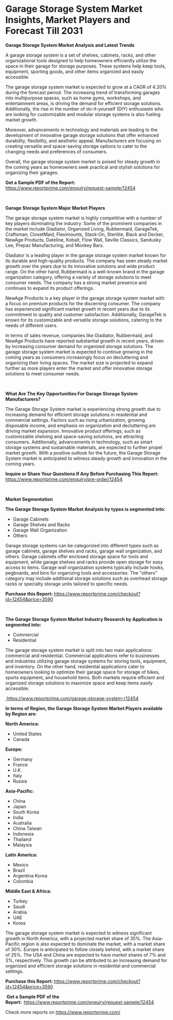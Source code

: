 <p><h1>Garage Storage System Market Insights, Market Players and Forecast Till 2031</h1></p><p><strong>Garage Storage System Market Analysis and Latest Trends</strong></p>
<p><p>A garage storage system is a set of shelves, cabinets, racks, and other organizational tools designed to help homeowners efficiently utilize the space in their garage for storage purposes. These systems help keep tools, equipment, sporting goods, and other items organized and easily accessible.</p><p>The garage storage system market is expected to grow at a CAGR of 4.20% during the forecast period. The increasing trend of transforming garages into multipurpose spaces, such as home gyms, workshops, and entertainment areas, is driving the demand for efficient storage solutions. Additionally, the rise in the number of do-it-yourself (DIY) enthusiasts who are looking for customizable and modular storage systems is also fueling market growth.</p><p>Moreover, advancements in technology and materials are leading to the development of innovative garage storage solutions that offer enhanced durability, flexibility, and aesthetic appeal. Manufacturers are focusing on creating versatile and space-saving storage options to cater to the changing needs and preferences of consumers.</p><p>Overall, the garage storage system market is poised for steady growth in the coming years as homeowners seek practical and stylish solutions for organizing their garages.</p></p>
<p><strong>Get a Sample PDF of the Report:&nbsp;</strong> <a href="https://www.reportprime.com/enquiry/request-sample/12454">https://www.reportprime.com/enquiry/request-sample/12454</a></p>
<p>&nbsp;</p>
<p><strong>Garage Storage System Major Market Players</strong></p>
<p><p>The garage storage system market is highly competitive with a number of key players dominating the industry. Some of the prominent companies in the market include Gladiator, Organized Living, Rubbermaid, GarageTek, Craftsman, ClosetMaid, Fleximounts, Stack-On, Sterilite, Black and Decker, NewAge Products, Dateline, Kobalt, Flow Wall, Seville Classics, Sandusky Lee, Prepac Manufacturing, and Monkey Bars.</p><p>Gladiator is a leading player in the garage storage system market known for its durable and high-quality products. The company has seen steady market growth over the years due to its innovative solutions and wide product range. On the other hand, Rubbermaid is a well-known brand in the garage organization category, offering a variety of storage solutions to meet consumer needs. The company has a strong market presence and continues to expand its product offerings.</p><p>NewAge Products is a key player in the garage storage system market with a focus on premium products for the discerning consumer. The company has experienced significant market growth in recent years due to its commitment to quality and customer satisfaction. Additionally, GarageTek is known for its customizable and versatile storage solutions, catering to the needs of different users.</p><p>In terms of sales revenue, companies like Gladiator, Rubbermaid, and NewAge Products have reported substantial growth in recent years, driven by increasing consumer demand for organized storage solutions. The garage storage system market is expected to continue growing in the coming years as consumers increasingly focus on decluttering and organizing their living spaces. The market size is projected to expand further as more players enter the market and offer innovative storage solutions to meet consumer needs.</p></p>
<p>&nbsp;</p>
<p><strong>What Are The Key Opportunities For Garage Storage System Manufacturers?</strong></p>
<p><p>The Garage Storage System market is experiencing strong growth due to increasing demand for efficient storage solutions in residential and commercial settings. Factors such as rising urbanization, growing disposable income, and emphasis on organization and decluttering are driving market expansion. Innovative product offerings, such as customizable shelving and space-saving solutions, are attracting consumers. Additionally, advancements in technology, such as smart storage systems and sustainable materials, are expected to further propel market growth. With a positive outlook for the future, the Garage Storage System market is anticipated to witness steady growth and innovation in the coming years.</p></p>
<p><strong>Inquire or Share Your Questions If Any Before Purchasing This Report:</strong> <a href="https://www.reportprime.com/enquiry/pre-order/12454">https://www.reportprime.com/enquiry/pre-order/12454</a></p>
<p>&nbsp;</p>
<p><strong>Market Segmentation</strong></p>
<p><strong>The Garage Storage System Market Analysis by types is segmented into:</strong></p>
<p><ul><li>Garage Cabinets</li><li>Garage Shelves and Racks</li><li>Garage Wall Organization</li><li>Others</li></ul></p>
<p><p>Garage storage systems can be categorized into different types such as garage cabinets, garage shelves and racks, garage wall organization, and others. Garage cabinets offer enclosed storage space for tools and equipment, while garage shelves and racks provide open storage for easy access to items. Garage wall organization systems typically include hooks, pegboards, and bins for organizing tools and accessories. The "others" category may include additional storage solutions such as overhead storage racks or specialty storage units tailored to specific needs.</p></p>
<p><strong>Purchase this Report:&nbsp;</strong><a href="https://www.reportprime.com/checkout?id=12454&price=3590">https://www.reportprime.com/checkout?id=12454&price=3590</a></p>
<p>&nbsp;</p>
<p><strong>The Garage Storage System Market Industry Research by Application is segmented into:</strong></p>
<p><ul><li>Commercial</li><li>Residential</li></ul></p>
<p><p>The garage storage system market is split into two main applications: commercial and residential. Commercial applications refer to businesses and industries utilizing garage storage systems for storing tools, equipment, and inventory. On the other hand, residential applications cater to homeowners looking to optimize their garage space for storage of bikes, sports equipment, and household items. Both markets require efficient and organized storage solutions to maximize space and keep items easily accessible.</p></p>
<p><a href="https://www.reportprime.com/garage-storage-system-r12454">&nbsp;https://www.reportprime.com/garage-storage-system-r12454</a></p>
<p><strong>In terms of Region, the Garage Storage System Market Players available by Region are:</strong></p>
<p>
    <p> <strong> North America: </strong>
        <ul>
            <li>United States</li>
            <li>Canada</li>
        </ul>
        </p> 
    <p> <strong> Europe: </strong>
        <ul>
            <li>Germany</li>
            <li>France</li>
            <li>U.K.</li>
            <li>Italy</li>
            <li>Russia</li>
        </ul>
        </p> 
    <p> <strong> Asia-Pacific: </strong>
        <ul>
            <li>China</li>
            <li>Japan</li>
            <li>South Korea</li>
            <li>India</li>
            <li>Australia</li>
            <li>China Taiwan</li>
            <li>Indonesia</li>
            <li>Thailand</li>
            <li>Malaysia</li>
        </ul>
        </p> 
    <p> <strong> Latin America: </strong>
        <ul>
            <li>Mexico</li>
            <li>Brazil</li>
            <li>Argentina Korea</li>
            <li>Colombia</li>
        </ul>
        </p> 
    <p> <strong> Middle East & Africa: </strong>
        <ul>
            <li>Turkey</li>
            <li>Saudi</li>
            <li>Arabia</li>
            <li>UAE</li>
            <li>Korea</li>
        </ul>
    </p>
    </p>
<p><p>The garage storage system market is expected to witness significant growth in North America, with a projected market share of 35%. The Asia-Pacific region is also expected to dominate the market, with a market share of 30%. Europe is anticipated to follow closely behind, with a market share of 25%. The USA and China are expected to have market shares of 7% and 3%, respectively. This growth can be attributed to an increasing demand for organized and efficient storage solutions in residential and commercial settings.</p></p>
<p><strong>Purchase this Report: </strong><a href="https://www.reportprime.com/checkout?id=12454&price=3590">https://www.reportprime.com/checkout?id=12454&price=3590</a></p>
<p>&nbsp;<strong>Get a Sample PDF of the Report:&nbsp;&nbsp;</strong><a href="https://www.reportprime.com/enquiry/request-sample/12454">https://www.reportprime.com/enquiry/request-sample/12454</a></p>
<p><strong></strong></p>
<p>Check more reports on <a href="https://www.reportprime.com/">https://www.reportprime.com/</a></p>
